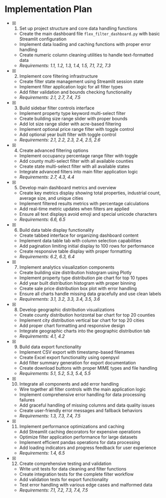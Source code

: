 # Implementation Plan

- [x] 1. Set up project structure and core data handling functions

  - Create the main dashboard file `flex_filter_dashboard.py` with basic Streamlit configuration
  - Implement data loading and caching functions with proper error handling
  - Create numeric column cleaning utilities to handle text-formatted data
  - _Requirements: 1.1, 1.2, 1.3, 1.4, 1.5, 7.1, 7.2, 7.3_

- [x] 2. Implement core filtering infrastructure

  - Create filter state management using Streamlit session state
  - Implement filter application logic for all filter types
  - Add filter validation and bounds checking functionality
  - _Requirements: 2.1, 2.7, 7.4, 7.5_

- [x] 3. Build sidebar filter controls interface

  - Implement property type keyword multi-select filter
  - Create building size range slider with proper bounds
  - Add lot size range slider with acre-based filtering
  - Implement optional price range filter with toggle control
  - Add optional year built filter with toggle control
  - _Requirements: 2.1, 2.2, 2.3, 2.4, 2.5, 2.6_

- [x] 4. Create advanced filtering options

  - Implement occupancy percentage range filter with toggle
  - Add county multi-select filter with all available counties
  - Create state multi-select filter with all available states
  - Integrate advanced filters into main filter application logic
  - _Requirements: 2.7, 4.3, 4.4_

- [x] 5. Develop main dashboard metrics and overview

  - Create key metrics display showing total properties, industrial count, average size, and unique cities
  - Implement filtered results metrics with percentage calculations
  - Add real-time metric updates when filters are applied
  - Ensure all text displays avoid emoji and special unicode characters
  - _Requirements: 6.6, 6.5_

- [x] 6. Build data table display functionality

  - Create tabbed interface for organizing dashboard content
  - Implement data table tab with column selection capabilities
  - Add pagination limiting initial display to 100 rows for performance
  - Create responsive table display with proper formatting
  - _Requirements: 6.2, 6.3, 6.4_

- [x] 7. Implement analytics visualization components

  - Create building size distribution histogram using Plotly
  - Implement property type distribution pie chart for top 10 types
  - Add year built distribution histogram with proper binning
  - Create sale price distribution box plot with error handling
  - Ensure all charts handle missing data gracefully and use clean labels
  - _Requirements: 3.1, 3.2, 3.3, 3.4, 3.5, 3.6_

- [x] 8. Develop geographic distribution visualizations

  - Create county distribution horizontal bar chart for top 20 counties
  - Implement city distribution vertical bar chart for top 20 cities
  - Add proper chart formatting and responsive design
  - Integrate geographic charts into the geographic distribution tab
  - _Requirements: 4.1, 4.2_

- [x] 9. Build data export functionality

  - Implement CSV export with timestamp-based filenames
  - Create Excel export functionality using openpyxl
  - Add filter summary generation for export documentation
  - Create download buttons with proper MIME types and file handling
  - _Requirements: 5.1, 5.2, 5.3, 5.4, 5.5_

- [x] 10. Integrate all components and add error handling

  - Wire together all filter controls with the main application logic
  - Implement comprehensive error handling for data processing failures
  - Add graceful handling of missing columns and data quality issues
  - Create user-friendly error messages and fallback behaviors
  - _Requirements: 1.3, 7.3, 7.4, 7.5_

- [x] 11. Implement performance optimizations and caching

  - Add Streamlit caching decorators for expensive operations
  - Optimize filter application performance for large datasets
  - Implement efficient pandas operations for data processing
  - Add loading indicators and progress feedback for user experience
  - _Requirements: 1.4, 6.5_

- [x] 12. Create comprehensive testing and validation

  - Write unit tests for data cleaning and filter functions
  - Create integration tests for the complete filter workflow
  - Add validation tests for export functionality
  - Test error handling with various edge cases and malformed data
  - _Requirements: 7.1, 7.2, 7.3, 7.4, 7.5_
